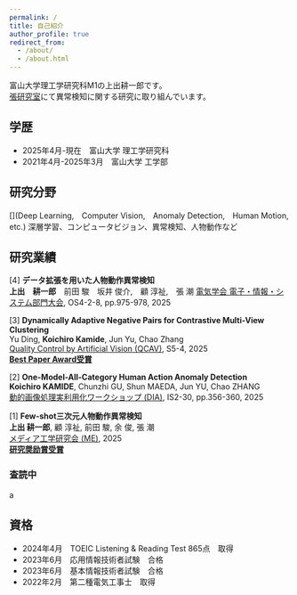 ```yaml
---
permalink: /
title: 自己紹介
author_profile: true
redirect_from: 
  - /about/
  - /about.html
---
```


富山大学理工学研究科M1の上出耕一郎です。  
[張研究室](https://www.labzhang.com/)にて異常検知に関する研究に取り組んでいます。

## 学歴
* 2025年4月-現在　富山大学 理工学研究科  
* 2021年4月-2025年3月　富山大学 工学部  

<!-- 
* 2025年4月 - 現在 富山大学 理工学研究科博士前期課程 理工学専攻 数理情報学プログラム  
* 2021年4月 - 2025年3月 富山大学 工学部 工学科 知能情報工学コース  
-->

<!-- 
<table style="width:100%; border-collapse: collapse; border: none; font-size: 18px;">
  <tr>
    <td style="width:40%; vertical-align: top; border: none;">2025年4月 - 現在</td>
    <td style="width:60%; text-align: left; vertical-align: top; border: none;">富山大学 理工学研究科</td>
  </tr>
  <tr>
    <td style="width:40%; vertical-align: top; border: none;">2021年4月 - 2025年3月</td>
    <td style="width:60%; text-align: left; vertical-align: top; border: none;">富山大学 工学部</td>
  </tr>
</table>
-->


## 研究分野
[](Deep Learning,　Computer Vision,　Anomaly Detection,　Human Motion,　etc.)
深層学習、コンピュータビジョン、異常検知、人物動作など


## 研究業績
[4] **データ拡張を用いた人物動作異常検知**  
**上出　耕一郎**　前田 駿　坂井 俊介,　顧 淳祉,　張 潮
[電気学会 電子・情報・システム部門大会](https://www.iee.jp/eiss/event/conf2025), OS4-2-8, pp.975-978, 2025

[3] **Dynamically Adaptive Negative Pairs for Contrastive Multi-View Clustering**  
Yu Ding,  **Koichiro Kamide**,  Jun Yu,  Chao Zhang  
[Quality Control by Artificial Vision (QCAV)](https://www.tc-iaip.org/qcav/2025/), S5-4, 2025  
[**Best Paper Award受賞**](https://www.tc-iaip.org/qcav/2025/#:~:text=S5%2D4%E2%80%83Dynamically%20Adaptive%20Negative%20Pairs%20for%20Contrastive%20Multi%2DView%20Clustering)

[2] **One-Model-All-Category Human Action Anomaly Detection**  
**Koichiro KAMIDE**,  Chunzhi GU,  Shun MAEDA,  Jun YU,  Chao ZHANG  
[動的画像処理実利用化ワークショップ (DIA)](https://www.tc-iaip.org/dia/2025/), IS2-30, pp.356-360, 2025

[1] **Few-shot三次元人物動作異常検知**  
**上出 耕一郎**,  顧 淳祉,  前田 駿,  余 俊,  張 潮  
[メディア工学研究会 (ME)](https://www.ite.or.jp/ken/program/index.php?tgs_regid=eaad7329a67e51120a4fda78e0770437c4d94cd15318bc2211cb5356630849dd&tgid=ITE-ME), 2025  
[**研究奨励賞受賞**](https://www.ite.or.jp/study/me/files/award.html)

### 査読中
a

## 資格
* 2024年4月　TOEIC Listening & Reading Test 865点　取得  
* 2023年6月　応用情報技術者試験　合格  
* 2023年6月　基本情報技術者試験　合格  
* 2022年2月　第二種電気工事士　取得  
